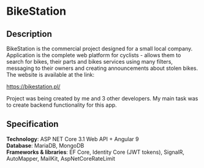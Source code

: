# BikeStation

## Description

BikeStation is the commercial project designed for a small local company. Application is the complete web platform for cyclists - allows them to search for bikes, their parts and bikes services using many filters, messaging to their owners and creating announcements about stolen bikes. The website is available at the link:

https://bikestation.pl/

Project was being created by me and 3 other developers. My main task was to create backend functionality for this app.


## Specification

**Technology**: ASP NET Core 3.1 Web API + Angular 9\
**Database**: MariaDB, MongoDB\
**Frameworks & libraries**: EF Core, Identity Core (JWT tokens), SignalR, AutoMapper, MailKit, AspNetCoreRateLimit
